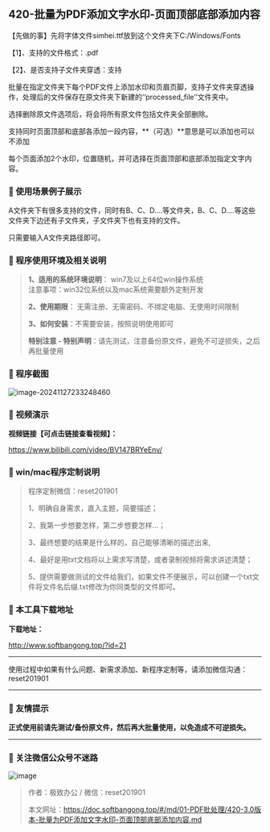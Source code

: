 ## 420-批量为PDF添加文字水印-页面顶部底部添加内容

【先做的事】先将字体文件simhei.ttf放到这个文件夹下C:/Windows/Fonts

【1】、支持的文件格式：.pdf  

【2】、是否支持子文件夹穿透：支持  

批量在指定文件夹下每个PDF文件上添加水印和页眉页脚，支持子文件夹穿透操作，处理后的文件保存在原文件夹下新建的‘‘processed_file’’文件夹中。

选择删除原文件选项后，将会将所有原文件包括文件夹全部删除。



支持同时页面顶部和底部各添加一段内容，**（可选）**意思是可以添加也可以不添加

每个页面添加2个水印，位置随机，并可选择在页面顶部和底部添加指定文字内容。

### 📑 使用场景例子展示

A文件夹下有很多支持的文件，同时有B、C、D....等文件夹，B、C、D....等这些文件夹下边还有子文件夹，子文件夹下也有支持的文件。

只需要输入A文件夹路径即可。

### 📑 程序使用环境及相关说明

> **1、适用的系统环境说明**： win7及以上64位win操作系统  
> 注意事项：win32位系统以及mac系统需要额外定制开发  
>
> **2、使用期限**： 无需注册、无需密码、不绑定电脑、无使用时间限制  
>
> **3、如何安装**：不需要安装，按照说明使用即可  
>
> **特别注意 - 特别声明**：请先测试，注意备份原文件，避免不可逆损失，之后再批量使用

### 📑 程序截图

 ![image-20241127233248460](https://s2.loli.net/2024/11/27/qI68pDUPFa9oCTw.png)

### 📑 视频演示

**视频链接【可点击链接查看视频】：**

https://www.bilibili.com/video/BV147BRYeEnv/

### 📑 win/mac程序定制说明

> 程序定制微信：reset201901  
>
> 1、明确自身需求，直入主题，简要描述；
>
> 2、我第一步想要怎样，第二步想要怎样...； 
>
> 3、最终想要的结果是什么样的，自己能够清晰的描述出来,  
>
> 4、最好是用txt文档将以上需求写清楚，或者录制视频将需求讲述清楚；  
>
> 5、提供需要做测试的文件给我们，如果文件不便展示，可以创建一个txt文件将文件名后缀.txt修改为你同类型的文件即可。  

### 📑 本工具下载地址

**下载地址：**

http://www.softbangong.top/?id=21

------

使用过程中如果有什么问题、新需求添加、新程序定制等，请添加微信沟通：reset201901

------

### 📑 友情提示

**正式使用前请先测试/备份原文件，然后再大批量使用，以免造成不可逆损失。**

------

### 📑 关注微信公众号不迷路

![image](https://s2.loli.net/2024/11/02/tK9T7jxLcuv5rUk.png)

> 作者：极致办公  /  微信：reset201901
>
> 本文网址：https://doc.softbangong.top/#/md/01-PDF批处理/420-3.0版本-批量为PDF添加文字水印-页面顶部底部添加内容.md